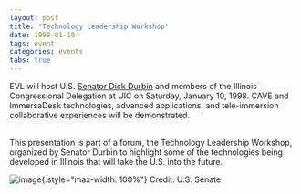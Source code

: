 ```yaml
---
layout: post
title: 'Technology Leadership Workshop'
date: 1998-01-10
tags: event
categories: events
tabs: true
---
```


EVL will host U.S. <a href="http://www.senate.gov/~durbin/">Senator Dick Durbin</a> and members of the Illinois Congressional Delegation at UIC on Saturday, January 10, 1998. CAVE and ImmersaDesk  technologies, advanced applications, and tele-immersion collaborative experiences will be demonstrated.<br><br>

This presentation is part of a forum, the Technology Leadership Workshop, organized by Senator Durbin to highlight some of the technologies being developed in Illinois that will take the U.S. into the future.

![image](https://www.evl.uic.edu/output/originals/durbin.jpg-srcw.jpg){:style="max-width: 100%"}
Credit: U.S. Senate

